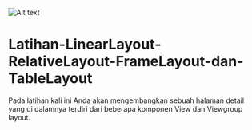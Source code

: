 ![Alt text](https://github.com/Ek-star/Gambar-Pembelajaran-Kotlin/blob/b3884b2fa03297d527f7f2630cfd5a0b869d68b8/WhatsApp%20Image%202023-11-15%20at%2009.09.33.jpeg)

# Latihan-LinearLayout-RelativeLayout-FrameLayout-dan-TableLayout
Pada latihan kali ini Anda akan mengembangkan sebuah halaman detail yang di dalamnya terdiri dari beberapa komponen View dan Viewgroup layout.
